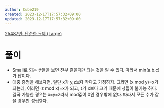 ```yaml
---
author: Cube219
created: 2023-12-17T17:57:32+09:00
updated: 2023-12-17T17:57:32+09:00
---
```


[25487번: 단순한 문제 (Large)](https://www.acmicpc.net/problem/25487)

# 풀이

* Small로 되는 쌍들을 보면 전부 같을때만 되는 것을 알 수 있다. 따라서 min(a,b,c)가 답이다.
* 대충 증명을 해보자면, 일단 x가 y,z보다 작다고 가정하자. 그러면 (x mod y)=x가 되는데, 이러면 (z mod x)=x가 되고, z가 x보다 크기 때문에 성립이 불가능 하다. 결국 가능한 경우는 x=y=z라서 mod값이 0인 경우밖에 없다. 따라서 모든 수가 같을 경우만 성립한다.
